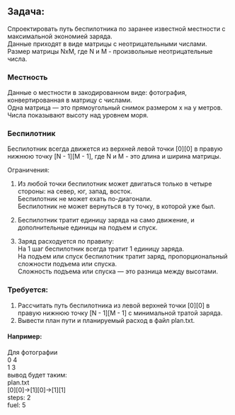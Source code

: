 ## Задача:
Спроектировать путь беспилотника по заранее известной местности с максимальной экономией заряда. <br>
Данные приходят в виде матрицы с неотрицательными числами. <br> 
Размер матрицы NxM, где N и M - произвольные неотрицательные числа.<br>


### Местность

Данные о местности в закодированном виде: фотография, конвертированная в матрицу с числами. <br>
Одна матрица — это прямоугольный снимок размером х на y метров. <br>
Числа показывают высоту над уровнем моря.

### Беспилотник

Беспилотник всегда движется из верхней левой точки [0][0] в правую нижнюю точку [N - 1][M - 1],
где N и M - это длина и ширина матрицы.

Ограничения:

1. Из любой точки беспилотник может двигаться только в четыре стороны: на север, юг, запад, восток. <br>
   Беспилотник не может ехать по-диагонали. <br> Беспилотник не может вернуться в ту точку, в которой уже был.

2. Беспилотник тратит единицу заряда на само движение, и дополнительные единицы на подъем и спуск. 

3. Заряд расходуется по правилу: <br> На 1 шаг беспилотник всегда тратит 1 единицу заряда. <br>
   На подъем или спуск беспилотник тратит заряд, пропорциональный сложности подъема или спуска. <br>
   Сложность подъема или спуска — это разница между высотами.
   
### Требуется:

1. Рассчитать путь беспилотника из левой верхней точки [0][0] в правую нижнюю точку [N - 1][M - 1] с минимальной тратой заряда.<br>
2. Вывести план пути и планируемый расход в файл plan.txt. <br>


#### Например:

Для фотографии<br>
0 4<br>
1 3<br>
вывод будет таким:<br>
plan.txt<br>
[0][0]->[1][0]->[1][1]<br>
steps: 2<br>
fuel: 5<br>